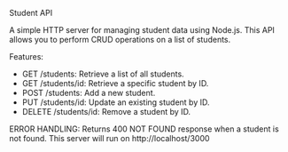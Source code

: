 Student  API

A simple HTTP server for managing student data using Node.js. This API allows you to perform CRUD operations on a list of students.

Features:

- GET /students: Retrieve a list of all students.
- GET /students/id: Retrieve a specific student by ID.
- POST /students: Add a new student.
- PUT /students/id: Update an existing student by ID.
- DELETE /students/id: Remove a student by ID.

ERROR HANDLING:
Returns 400 NOT FOUND response when a student is not found.
This server will run on http://localhost/3000

